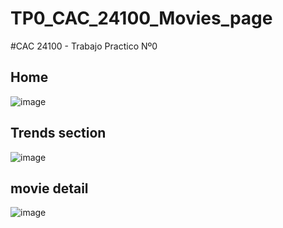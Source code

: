 # TP0_CAC_24100_Movies_page
#CAC 24100 -  Trabajo Practico Nº0 

## Home
![image](https://github.com/Jhossymarbalderrama/TP0_CAC_24100_Movies_page/assets/52534649/ea7a8442-c02b-4cd7-9d44-fd3c3e783894)

## Trends section
![image](https://github.com/Jhossymarbalderrama/TP0_CAC_24100_Movies_page/assets/52534649/79460999-133a-4a85-8a05-4a5e35a29f62)

## movie detail
![image](https://github.com/Jhossymarbalderrama/TP0_CAC_24100_Movies_page/assets/52534649/3c391d51-955d-400f-be81-34a6af925fd5)
